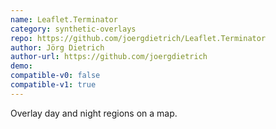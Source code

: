 ```yaml
---
name: Leaflet.Terminator
category: synthetic-overlays
repo: https://github.com/joergdietrich/Leaflet.Terminator
author: Jörg Dietrich
author-url: https://github.com/joergdietrich
demo: 
compatible-v0: false
compatible-v1: true
---
```


Overlay day and night regions on a map.
